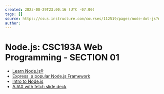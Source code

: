 ```yaml
---
created: 2023-08-29T23:00:16 (UTC -07:00)
tags: []
source: https://csus.instructure.com/courses/112519/pages/node-dot-js?module_item_id=5711776
author: 
---
```


# Node.js: CSC193A Web Programming - SECTION 01

- [Learn Node.js®](https://nodejs.org/en/learn/)
- [Express, a popular Node.js Framework](https://flaviocopes.com/express/)
- [Intro to Node.js](intro_to_node_js.pdf)
- [AJAX with fetch slide deck](ajax_with_fetch.pdf)
